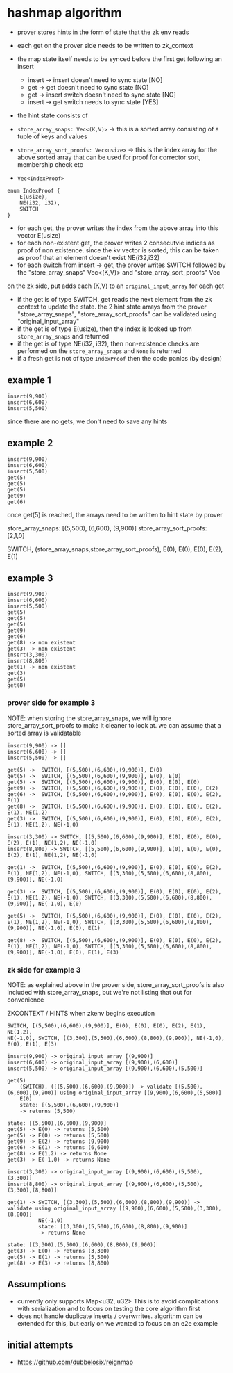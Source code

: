 # hashmap algorithm

* prover stores hints in the form of state that the zk env reads
* each get on the prover side needs to be written to zk_context
* the map state itself needs to be synced before the first get following an insert
	* insert -> insert doesn't need to sync state [NO]
	* get -> get doesn't need to sync state [NO]
	* get -> insert switch doesn't need to sync state [NO]
	* insert -> get switch needs to sync state [YES]


* the hint state consists of
 * `store_array_snaps: Vec<(K,V)>` -> this is a sorted array consisting of a tuple of keys and values
 * `store_array_sort_proofs: Vec<usize>` -> this is the index array for the above sorted array that can be used for proof for corrector sort, membership check etc 
 * `Vec<IndexProof>` 
  
```
enum IndexProof {
	E(usize),
	NE(i32, i32),
	SWITCH
}
```
  
* for each get, the prover writes the index from the above array into this vector E(usize)
* for each non-existent get, the prover writes 2 consecutvie indices as proof of non existence. since the kv vector is sorted, this can be taken as proof that an element doesn't exist  NE(i32,i32) 
* for each switch from insert -> get, the prover writes SWITCH followed by the "store_array_snaps" Vec<(K,V)> and "store_array_sort_proofs" Vec<usize>

on the zk side,
put adds each (K,V) to an `original_input_array`
for each get
* if the get is of type SWITCH, get reads the next element from the zk context to update the state. the 2 hint state arrays from the prover "store_array_snaps", "store_array_sort_proofs" can be validated using "original_input_array"
* if the get is of type E(usize), then the index is looked up from `store_array_snaps` and returned
* if the get is of type NE(i32, i32), then non-existence checks are performed on the `store_array_snaps` and `None` is returned
* if a fresh get is not of type `IndexProof` then the code panics (by design)


## example 1
```
insert(9,900)
insert(6,600)
insert(5,500)
```

since there are no gets, we don't need to save any hints

## example 2
```
insert(9,900)
insert(6,600)
insert(5,500)
get(5)
get(5)
get(5)
get(9)
get(6)
```

once get(5) is reached, the arrays need to be written to hint state by prover

store_array_snaps: [(5,500), (6,600), (9,900)]
store_array_sort_proofs: [2,1,0]

SWITCH, (store_array_snaps,store_array_sort_proofs), E(0), E(0), E(0), E(2), E(1)


## example 3
```
insert(9,900)
insert(6,600)
insert(5,500)
get(5)
get(5)
get(5)
get(9)
get(6)
get(8) -> non existent
get(3) -> non existent
insert(3,300)
insert(8,800)
get(1) -> non existent
get(3)
get(5)
get(8)
```


### prover side for example 3

NOTE: when storing the store_array_snaps, we will ignore store_array_sort_proofs to make it cleaner to look at. we can assume that a sorted array is validatable
```
insert(9,900) -> []
insert(6,600) -> []
insert(5,500) -> []

get(5) ->  SWITCH, [(5,500),(6,600),(9,900)], E(0)
get(5) ->  SWITCH, [(5,500),(6,600),(9,900)], E(0), E(0)
get(5) ->  SWITCH, [(5,500),(6,600),(9,900)], E(0), E(0), E(0)
get(9) ->  SWITCH, [(5,500),(6,600),(9,900)], E(0), E(0), E(0), E(2)
get(6) ->  SWITCH, [(5,500),(6,600),(9,900)], E(0), E(0), E(0), E(2), E(1)
get(8) ->  SWITCH, [(5,500),(6,600),(9,900)], E(0), E(0), E(0), E(2), E(1), NE(1,2)
get(3) ->  SWITCH, [(5,500),(6,600),(9,900)], E(0), E(0), E(0), E(2), E(1), NE(1,2), NE(-1,0)

insert(3,300) -> SWITCH, [(5,500),(6,600),(9,900)], E(0), E(0), E(0), E(2), E(1), NE(1,2), NE(-1,0)
insert(8,800) -> SWITCH, [(5,500),(6,600),(9,900)], E(0), E(0), E(0), E(2), E(1), NE(1,2), NE(-1,0)

get(1) ->  SWITCH, [(5,500),(6,600),(9,900)], E(0), E(0), E(0), E(2), E(1), NE(1,2), NE(-1,0), SWITCH, [(3,300),(5,500),(6,600),(8,800),(9,900)], NE(-1,0)

get(3) ->  SWITCH, [(5,500),(6,600),(9,900)], E(0), E(0), E(0), E(2), E(1), NE(1,2), NE(-1,0), SWITCH, [(3,300),(5,500),(6,600),(8,800),(9,900)], NE(-1,0), E(0)

get(5) ->  SWITCH, [(5,500),(6,600),(9,900)], E(0), E(0), E(0), E(2), E(1), NE(1,2), NE(-1,0), SWITCH, [(3,300),(5,500),(6,600),(8,800),(9,900)], NE(-1,0), E(0), E(1)

get(8) ->  SWITCH, [(5,500),(6,600),(9,900)], E(0), E(0), E(0), E(2), E(1), NE(1,2), NE(-1,0), SWITCH, [(3,300),(5,500),(6,600),(8,800),(9,900)], NE(-1,0), E(0), E(1), E(3)
```

### zk side for example 3

NOTE: as explained above in the prover side, store_array_sort_proofs is also included with store_array_snaps, but we're not listing that out for convenience

ZKCONTEXT / HINTS when zkenv begins execution

```
SWITCH, [(5,500),(6,600),(9,900)], E(0), E(0), E(0), E(2), E(1), NE(1,2), 
NE(-1,0), SWITCH, [(3,300),(5,500),(6,600),(8,800),(9,900)], NE(-1,0), E(0), E(1), E(3)
```

```
insert(9,900) -> original_input_array [(9,900)]
insert(6,600) -> original_input_array [(9,900),(6,600)]
insert(5,500) -> original_input_array [(9,900),(6,600),(5,500)]

get(5)  
	(SWITCH), ([(5,500),(6,600),(9,900)]) -> validate [(5,500),(6,600),(9,900)] using original_input_array [(9,900),(6,600),(5,500)]
	E(0) 
	state: [(5,500),(6,600),(9,900)]
	-> returns (5,500)

state: [(5,500),(6,600),(9,900)]
get(5) -> E(0) -> returns (5,500)
get(5) -> E(0) -> returns (5,500)
get(9) -> E(2) -> returns (9,900)
get(6) -> E(1) -> returns (6,600)
get(8) -> E(1,2) -> returns None
get(3) -> E(-1,0) -> returns None

insert(3,300) -> original_input_array [(9,900),(6,600),(5,500),(3,300)]
insert(8,800) -> original_input_array [(9,900),(6,600),(5,500),(3,300),(8,800)]

get(1) -> SWITCH, [(3,300),(5,500),(6,600),(8,800),(9,900)] -> validate using original_input_array [(9,900),(6,600),(5,500),(3,300),(8,800)]
		  NE(-1,0)
		  state: [(3,300),(5,500),(6,600),(8,800),(9,900)] 
		  -> returns None

state: [(3,300),(5,500),(6,600),(8,800),(9,900)] 
get(3) -> E(0) -> returns (3,300)
get(5) -> E(1) -> returns (5,500)
get(8) -> E(3) -> returns (8,800)
```

## Assumptions
* currently only supports Map<u32, u32> This is to avoid complications with serialization and to focus on testing the core algorithm first
* does not handle duplicate inserts / overwrrites. algorithm can be extended for this, but early on we wanted to focus on an e2e example

## initial attempts
* https://github.com/dubbelosix/reignmap
